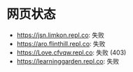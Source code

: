 # 网页状态
- https://jsn.limkon.repl.co: 失败
- https://aro.flinthill.repl.co: 失败
- https://Love.cfvqw.repl.co: 失败 (403)
- https://learninggarden.repl.co: 失败
